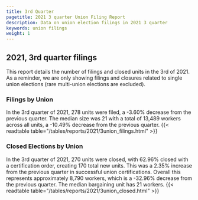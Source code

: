 ```yaml
---
title: 3rd Quarter
pagetitle: 2021 3 quarter Union Filing Report
description: Data on union election filings in 2021 3 quarter 
keywords: union filings
weight: 1
---
```


## 2021, 3rd quarter filings

This report details the number of filings and closed units in the 3rd of 2021. As a reminder, we are only showing filings and closures related to single union elections (rare multi-union elections are excluded).
### Filings by Union
In the 3rd quarter of 2021, 278 units were filed, a -3.60% decrease from the previous quarter. The median size was 21 with a total of 13,489 workers across all units, a -10.49% decrease from the previous quarter.
{{< readtable table="/tables/reports/2021/3union_filings.html" >}}

### Closed Elections by Union
In the 3rd quarter of 2021, 270 units were closed, with 62.96% closed with a certification order, creating 170 total new units. This was a 2.35% increase from the previous quarter in successful union certifications. Overall this represents approximately 8,790 workers, which is a -32.96% decrease from the previous quarter. The median bargaining unit has 21 workers.
{{< readtable table="/tables/reports/2021/3union_closed.html" >}}
